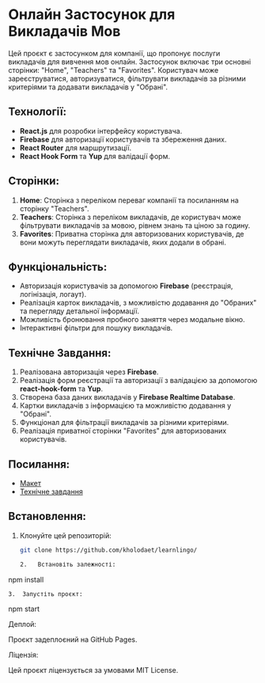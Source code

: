 # Онлайн Застосунок для Викладачів Мов

Цей проєкт є застосунком для компанії, що пропонує послуги викладачів для
вивчення мов онлайн. Застосунок включає три основні сторінки: "Home", "Teachers"
та "Favorites". Користувач може зареєструватися, авторизуватися, фільтрувати
викладачів за різними критеріями та додавати викладачів у "Обрані".

## Технології:

- **React.js** для розробки інтерфейсу користувача.
- **Firebase** для авторизації користувачів та збереження даних.
- **React Router** для маршрутизації.
- **React Hook Form** та **Yup** для валідації форм.

## Сторінки:

1. **Home**: Сторінка з переліком переваг компанії та посиланням на сторінку
   "Teachers".
2. **Teachers**: Сторінка з переліком викладачів, де користувач може фільтрувати
   викладачів за мовою, рівнем знань та ціною за годину.
3. **Favorites**: Приватна сторінка для авторизованих користувачів, де вони
   можуть переглядати викладачів, яких додали в обрані.

## Функціональність:

- Авторизація користувачів за допомогою **Firebase** (реєстрація, логінізація,
  логаут).
- Реалізація карток викладачів, з можливістю додавання до "Обраних" та перегляду
  детальної інформації.
- Можливість бронювання пробного заняття через модальне вікно.
- Інтерактивні фільтри для пошуку викладачів.

## Технічне Завдання:

1. Реалізована авторизація через **Firebase**.
2. Реалізація форм реєстрації та авторизації з валідацією за допомогою
   **react-hook-form** та **Yup**.
3. Створена база даних викладачів у **Firebase Realtime Database**.
4. Картки викладачів з інформацією та можливістю додавання у "Обрані".
5. Функціонал для фільтрації викладачів за різними критеріями.
6. Реалізація приватної сторінки "Favorites" для авторизованих користувачів.

## Посилання:

- [Макет](https://www.figma.com/design/dewf5jVviSTuWMMyU3d8Mc/Learn-Lingo?node-id=0-1&p=f)
- [Технічне завдання](https://docs.google.com/document/d/1ZB_MFgnnJj7t7OXtv5hESSwY6xRgVoACZKzgZczWc3Y/edit?tab=t.0)

## Встановлення:

1. Клонуйте цей репозиторій:

   ```bash
   git clone https://github.com/kholodaet/learnlingo/

   2.	Встановіть залежності:
   ```

npm install

    3.	Запустіть проєкт:

npm start

Деплой:

Проєкт задеплоєний на GitHub Pages.

Ліцензія:

Цей проєкт ліцензується за умовами MIT License.
